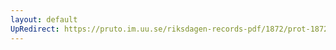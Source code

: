 ```yaml
---
layout: default
UpRedirect: https://pruto.im.uu.se/riksdagen-records-pdf/1872/prot-1872--fk--123/prot-1872--fk--123_027.pdf
---
```

